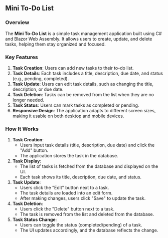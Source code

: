 ﻿## Mini To-Do List

### Overview
The **Mini To-Do List** is a simple task management application built using C# and Blazor Web Assembly. It allows users to create, update, and delete tasks, helping them stay organized and focused.

### Key Features
1. **Task Creation**: Users can add new tasks to their to-do list.
2. **Task Details**: Each task includes a title, description, due date, and status (e.g., pending, completed).
3. **Task Update**: Users can edit task details, such as changing the title, description, or due date.
4. **Task Deletion**: Tasks can be removed from the list when they are no longer needed.
5. **Task Status**: Users can mark tasks as completed or pending.
6. **Responsive Design**: The application adapts to different screen sizes, making it usable on both desktop and mobile devices.

### How It Works
1. **Task Creation**:
   - Users input task details (title, description, due date) and click the "Add" button.
   - The application stores the task in the database.
2. **Task Display**:
   - The list of tasks is fetched from the database and displayed on the UI.
   - Each task shows its title, description, due date, and status.
3. **Task Update**:
   - Users click the "Edit" button next to a task.
   - The task details are loaded into an edit form.
   - After making changes, users click "Save" to update the task.
4. **Task Deletion**:
   - Users click the "Delete" button next to a task.
   - The task is removed from the list and deleted from the database.
5. **Task Status Change**:
   - Users can toggle the status (completed/pending) of a task.
   - The UI updates accordingly, and the database reflects the change.